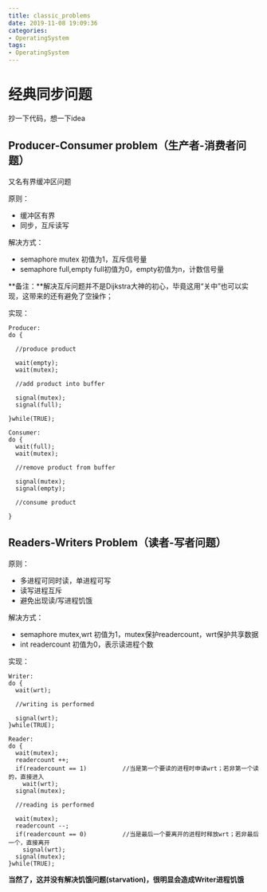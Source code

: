 ```yaml
---
title: classic_problems
date: 2019-11-08 19:09:36
categories:
- OperatingSystem
tags:
- OperatingSystem
---
```


# 经典同步问题  

抄一下代码，想一下idea

## Producer-Consumer problem（生产者-消费者问题）  
又名有界缓冲区问题  

原则：  
- 缓冲区有界  
- 同步，互斥读写  

解决方式：  
- semaphore mutex 初值为1，互斥信号量  
- semaphore full,empty full初值为0，empty初值为n，计数信号量  

**备注：**解决互斥问题并不是Dijkstra大神的初心，毕竟这用“关中”也可以实现，这带来的还有避免了空操作；  

实现：  
```
Producer:
do {

  //produce product
  
  wait(empty);
  wait(mutex);
  
  //add product into buffer
  
  signal(mutex);
  signal(full);
  
}while(TRUE);

Consumer:
do {
  wait(full);
  wait(mutex);
  
  //remove product from buffer
  
  signal(mutex);
  signal(empty);
  
  //consume product
  
}
```

## Readers-Writers Problem（读者-写者问题）

原则：  
- 多进程可同时读，单进程可写  
- 读写进程互斥  
- 避免出现读/写进程饥饿  

解决方式：  
- semaphore mutex,wrt 初值为1，mutex保护readercount，wrt保护共享数据  
- int readercount 初值为0，表示读进程个数  

实现：   
```
Writer:
do { 
  wait(wrt);
  
  //writing is performed  
  
  signal(wrt);
}while(TRUE);

Reader:
do {
  wait(mutex);
  readercount ++;
  if(readercount == 1)          //当是第一个要读的进程时申请wrt；若非第一个读的，直接进入
    wait(wrt);
  signal(mutex);
  
  //reading is performed
  
  wait(mutex);
  readercount --;
  if(readercount == 0)          //当是最后一个要离开的进程时释放wrt；若非最后一个，直接离开
    signal(wrt);
  signal(mutex);
}while(TRUE);
```
**当然了，这并没有解决饥饿问题(starvation)，很明显会造成Writer进程饥饿**  




  
  
  
  
  
  
  
  
  
  
  
  
  
  
  

